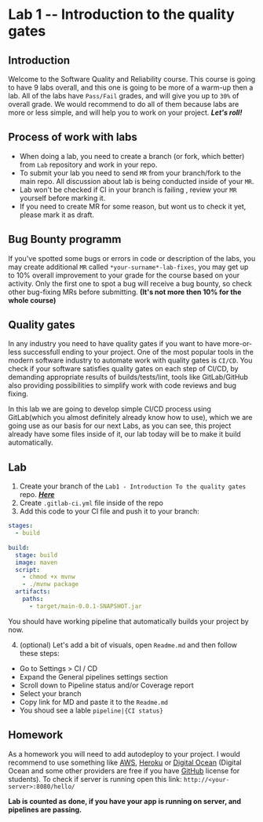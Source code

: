 # Lab 1 -- Introduction to the quality gates


## Introduction

Welcome to the Software Quality and Reliability course. This course is  going to have 9 labs overall, and this one is going to be more of a warm-up then a lab. All of the labs have `Pass/Fail` grades, and will give you up to `30%` of overall grade. We would recommend to do all of them because labs are more or less simple, and will help you to work on your project. ***Let's roll!***

## Process of work with labs

- When doing a lab, you need to create a branch (or fork, which better) from `Lab` repository and work in your repo.
- To submit your lab you need to send `MR` from your branch/fork to the main repo. All discussion about lab is being conducted inside of your `MR`.
- Lab won't be checked if CI in your branch is failing , review your `MR` yourself before marking it. 
- If you need to create MR for some reason, but wont us to check it yet, please mark it as draft.

## Bug Bounty programm

If you've spotted some bugs or errors in code or description of the labs, you may create additional `MR` called `*your-surname*-lab-fixes`, you may get up to 10% overall improvement to your grade for the course based on your activity. Only the first one to spot a bug will receive a bug bounty, so check other bug-fixing MRs before submitting. **(It's not more then 10% for the whole course)**

## Quality gates

In any industry you need to have quality gates if you want to have more-or-less successfull ending to your project. One of the most popular tools in the modern software industry to automate work with quality gates is `CI/CD`. You check if your software satisfies quality gates on each step of CI/CD, by demanding appropriate results of builds/tests/lint, tools like GitLab/GitHub also providing possibilities to simplify work with code reviews and bug fixing.

In this lab we are going to develop simple CI/CD process using GitLab(which you almost definitely already know how to use), which we are going use as our basis for our next Labs, as you can see, this project already have some files inside of it, our lab today will be to make it build automatically.

## Lab

1. Create your branch of the `Lab1 - Introduction To the quality gates` repo. [***Here***](https://gitlab.com/sqr-inno/s23-lab-1-introduction-to-the-quality-gates)
2. Create `.gitlab-ci.yml` file inside of the repo
3. Add this code to your CI file and push it to your branch: 
```gitlab-ci.yml
stages:
  - build
  
build:
  stage: build
  image: maven
  script:
    - chmod +x mvnw
    - ./mvnw package
  artifacts:
    paths:
      - target/main-0.0.1-SNAPSHOT.jar
```
You should have working pipeline that automatically builds your project by now.

4. (optional) Let's add a bit of visuals, open `Readme.md` and then follow these steps:
- Go to Settings > CI / CD
- Expand the General pipelines settings section
- Scroll down to Pipeline status and/or Coverage report
- Select your branch
- Copy link for MD and paste it to the `Readme.md`
- You shoud see a lable `pipeline|{CI status}`


## Homework

As a homework you will need to add autodeploy to your project. I would recommend to use something like [AWS](https://console.aws.amazon.com), [Heroku](https://heroku.com) or [Digital Ocean](https://www.digitalocean.com/) (Digital Ocean and some other providers are free if you have [GitHub](https://education.github.com/students) license for students).  To check if server is running open this link: `http://<your-server>:8080/hello/`

**Lab is counted as done, if you have your app is running on server, and pipelines are passing.**

